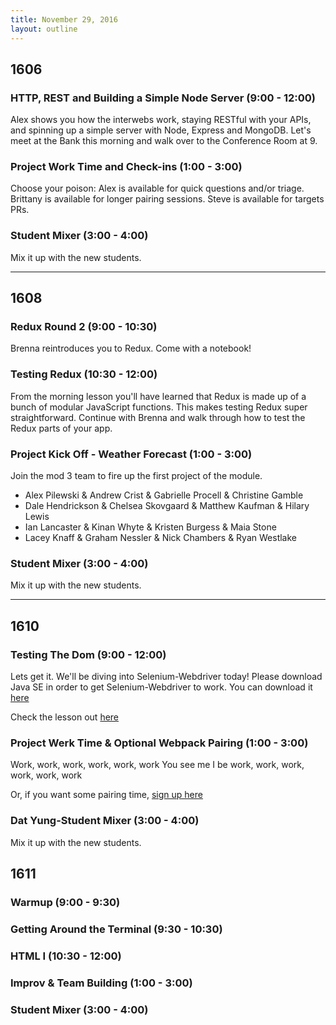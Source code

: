 ```yaml
---
title: November 29, 2016
layout: outline
---
```


## 1606

### HTTP, REST and Building a Simple Node Server (9:00 - 12:00)

Alex shows you how the interwebs work, staying RESTful with your APIs, and spinning up a simple server with Node, Express and MongoDB. Let's meet at the Bank this morning and walk over to the Conference Room at 9.

### Project Work Time and Check-ins (1:00 - 3:00)

Choose your poison: Alex is available for quick questions and/or triage. Brittany is available for longer pairing sessions. Steve is available for targets PRs.

### Student Mixer (3:00 - 4:00)

Mix it up with the new students.

***

## 1608

### Redux Round 2 (9:00 - 10:30)

Brenna reintroduces you to Redux. Come with a notebook!

### Testing Redux (10:30 - 12:00)

From the morning lesson you'll have learned that Redux is made up of a bunch of modular JavaScript functions. This makes testing Redux super straightforward. Continue with Brenna and walk through how to test the Redux parts of your app.

### Project Kick Off - Weather Forecast (1:00 - 3:00)

Join the mod 3 team to fire up the first project of the module.

* Alex Pilewski & Andrew Crist & Gabrielle Procell & Christine Gamble
* Dale Hendrickson & Chelsea Skovgaard & Matthew Kaufman & Hilary Lewis
* Ian Lancaster & Kinan Whyte & Kristen Burgess & Maia Stone
* Lacey Knaff & Graham Nessler & Nick Chambers & Ryan Westlake

### Student Mixer (3:00 - 4:00)

Mix it up with the new students.

***

## 1610

### Testing The Dom (9:00 - 12:00)

Lets get it. We'll be diving into Selenium-Webdriver today! Please download Java SE in order to get Selenium-Webdriver to work. You can download it [here](http://www.oracle.com/technetwork/java/javase/downloads/jdk8-downloads-2133151.html)

Check the lesson out [here](http://frontend.turing.io/lessons/automated-testing-with-selenium.html)

### Project Werk Time & Optional Webpack Pairing (1:00 - 3:00)

Work, work, work, work, work, work
You see me I be work, work, work, work, work, work

Or, if you want some pairing time, [sign up here](https://public.etherpad-mozilla.org/p/instructor-pairing)

### Dat Yung-Student Mixer (3:00 - 4:00)

Mix it up with the new students.

## 1611

### Warmup (9:00 - 9:30)

### Getting Around the Terminal (9:30 - 10:30)

### HTML I (10:30 - 12:00)

### Improv & Team Building (1:00 - 3:00)

### Student Mixer (3:00 - 4:00)
